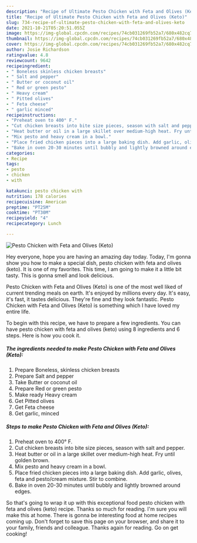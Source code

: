```yaml
---
description: "Recipe of Ultimate Pesto Chicken with Feta and Olives (Keto)"
title: "Recipe of Ultimate Pesto Chicken with Feta and Olives (Keto)"
slug: 734-recipe-of-ultimate-pesto-chicken-with-feta-and-olives-keto
date: 2021-10-21T05:20:51.055Z
image: https://img-global.cpcdn.com/recipes/74cb031269fb52a7/680x482cq70/pesto-chicken-with-feta-and-olives-keto-recipe-main-photo.jpg
thumbnail: https://img-global.cpcdn.com/recipes/74cb031269fb52a7/680x482cq70/pesto-chicken-with-feta-and-olives-keto-recipe-main-photo.jpg
cover: https://img-global.cpcdn.com/recipes/74cb031269fb52a7/680x482cq70/pesto-chicken-with-feta-and-olives-keto-recipe-main-photo.jpg
author: Josie Richardson
ratingvalue: 4.8
reviewcount: 9642
recipeingredient:
- " Boneless skinless chicken breasts"
- " Salt and pepper"
- " Butter or coconut oil"
- " Red or green pesto"
- " Heavy cream"
- " Pitted olives"
- " Feta cheese"
- " garlic minced"
recipeinstructions:
- "Preheat oven to 400° F."
- "Cut chicken breasts into bite size pieces, season with salt and pepper."
- "Heat butter or oil in a large skillet over medium-high heat. Fry until golden brown."
- "Mix pesto and heavy cream in a bowl."
- "Place fried chicken pieces into a large baking dish. Add garlic, olives, feta and pesto/cream mixture. Stir to combine."
- "Bake in oven 20-30 minutes until bubbly and lightly browned around edges."
categories:
- Recipe
tags:
- pesto
- chicken
- with

katakunci: pesto chicken with 
nutrition: 178 calories
recipecuisine: American
preptime: "PT25M"
cooktime: "PT30M"
recipeyield: "4"
recipecategory: Lunch

---
```



![Pesto Chicken with Feta and Olives (Keto)](https://img-global.cpcdn.com/recipes/74cb031269fb52a7/680x482cq70/pesto-chicken-with-feta-and-olives-keto-recipe-main-photo.jpg)

Hey everyone, hope you are having an amazing day today. Today, I'm gonna show you how to make a special dish, pesto chicken with feta and olives (keto). It is one of my favorites. This time, I am going to make it a little bit tasty. This is gonna smell and look delicious.

Pesto Chicken with Feta and Olives (Keto) is one of the most well liked of current trending meals on earth. It's enjoyed by millions every day. It's easy, it's fast, it tastes delicious. They're fine and they look fantastic. Pesto Chicken with Feta and Olives (Keto) is something which I have loved my entire life.




To begin with this recipe, we have to prepare a few ingredients. You can have pesto chicken with feta and olives (keto) using 8 ingredients and 6 steps. Here is how you cook it.

<!--inarticleads1-->

##### The ingredients needed to make Pesto Chicken with Feta and Olives (Keto):

1. Prepare  Boneless, skinless chicken breasts
1. Prepare  Salt and pepper
1. Take  Butter or coconut oil
1. Prepare  Red or green pesto
1. Make ready  Heavy cream
1. Get  Pitted olives
1. Get  Feta cheese
1. Get  garlic, minced




<!--inarticleads2-->

##### Steps to make Pesto Chicken with Feta and Olives (Keto):

1. Preheat oven to 400° F.
1. Cut chicken breasts into bite size pieces, season with salt and pepper.
1. Heat butter or oil in a large skillet over medium-high heat. Fry until golden brown.
1. Mix pesto and heavy cream in a bowl.
1. Place fried chicken pieces into a large baking dish. Add garlic, olives, feta and pesto/cream mixture. Stir to combine.
1. Bake in oven 20-30 minutes until bubbly and lightly browned around edges.




So that's going to wrap it up with this exceptional food pesto chicken with feta and olives (keto) recipe. Thanks so much for reading. I'm sure you will make this at home. There is gonna be interesting food at home recipes coming up. Don't forget to save this page on your browser, and share it to your family, friends and colleague. Thanks again for reading. Go on get cooking!

